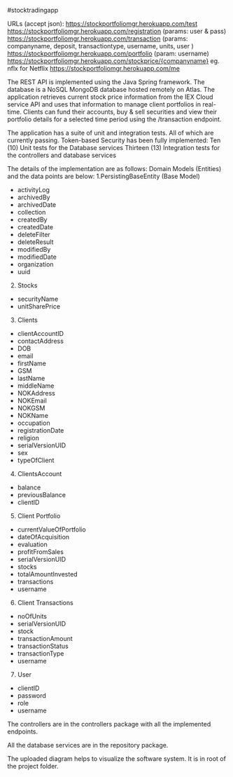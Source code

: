#stocktradingapp

URLs (accept json): 
https://stockportfoliomgr.herokuapp.com/test
https://stockportfoliomgr.herokuapp.com/registration (params: user & pass)
https://stockportfoliomgr.herokuapp.com/transaction (params:  companyname, deposit, transactiontype, username, units, user )
https://stockportfoliomgr.herokuapp.com/portfolio (param: username)
https://stockportfoliomgr.herokuapp.com/stockprice/{companyname} eg. nflx for Netflix
https://stockportfoliomgr.herokuapp.com/me

The REST API is implemented using the Java Spring framework. The database is a NoSQL MongoDB database hosted remotely on Atlas.
The application retrieves current stock price information from the IEX Cloud service API and uses that information to manage client portfolios in real-time. 
Clients can fund their accounts, buy & sell securities and view their portfolio details for a selected time period using the /transaction endpoint.

The application has a suite of unit and integration tests. All of which are currently passing. Token-based Security has been fully implemented: 
Ten (10) Unit tests for the Database services
Thirteen (13) Integration tests for the controllers and database services

The details of the implementation are as follows:
Domain Models (Entities) and the data points are below: 
1.PersistingBaseEntity (Base Model)
* activityLog
* archivedBy
* archivedDate
* collection
* createdBy
* createdDate
* deleteFilter
* deleteResult
* modifiedBy
* modifiedDate
* organization
* uuid

2. Stocks
* securityName
* unitSharePrice

3. Clients
* clientAccountID
* contactAddress
* DOB
* email
* firstName
* GSM
* lastName
* middleName
* NOKAddress
* NOKEmail
* NOKGSM
* NOKName
* occupation
* registrationDate
* religion
* serialVersionUID
* sex
* typeOfClient

4. ClientsAccount
* balance
* previousBalance
* clientID

5. Client Portfolio
* currentValueOfPortfolio
* dateOfAcquisition
* evaluation
* profitFromSales
* serialVersionUID
* stocks
* totalAmountInvested
* transactions
* username

6. Client Transactions
* noOfUnits
* serialVersionUID
* stock
* transactionAmount
* transactionStatus
* transactionType
* username

7. User
* clientID
* password
* role
* username

The controllers are in the controllers package with all the implemented endpoints.

All the database services are in the repository package. 

The uploaded diagram helps to visualize the software system. It is in root of the project folder.
